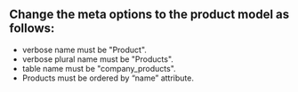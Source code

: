 ## Change the meta options to the product model as follows:

- verbose name must be "Product".
- verbose plural name must be "Products".
- table name must be "company_products".
- Products must be ordered by “name” attribute.
